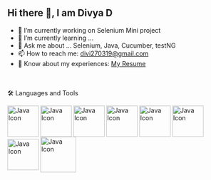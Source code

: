 ## **Hi there 👋, I am Divya D**



- 🔭 I’m currently working on Selenium Mini project            
- 🌱 I’m currently learning ...
- 💬 Ask me about ... Selenium, Java, Cucumber, testNG
- 📫 How to reach me: [divi270319@gmail.com](divi270319@gmail.com)
- 📄 Know about my experiences: [My Resume](https://drive.google.com/file/d/1Ca7-9V4HeQ5m3Dro47OKIvdaWPnFZs70/view?usp=sharing)
<br><br><br>

🛠 Languages and Tools

  <img src="https://github.com/user-attachments/assets/3a1520a4-de2e-42d6-a68b-c4145fa7f1f3" alt="Java Icon" width="70"  style="vertical-align: middle;" />   <img src="https://github.com/user-attachments/assets/9474fcf2-54da-44c6-ae63-64a9c92f69b0" alt="Java Icon" width="70"  style="vertical-align: middle;" />   <img src="https://github.com/user-attachments/assets/893070e0-bf11-4b1f-a55e-ddf4f6bb27ee" alt="Java Icon" width="70"  style="vertical-align: middle;" />   <img src="https://github.com/user-attachments/assets/5cee8def-cc24-4499-8c4b-23c0e2183338" alt="Java Icon" width="70"  style="vertical-align: middle;" />  <img src="https://github.com/user-attachments/assets/c3096c85-5862-4666-8d08-edeeee3d9460" alt="Java Icon" width="70"  style="vertical-align: middle;" />   <img src="https://github.com/user-attachments/assets/2ae428ca-0a86-4cfd-9e4a-24bf1db17813" alt="Java Icon" width="70"  style="vertical-align: middle;" />   <img src="https://github.com/user-attachments/assets/2fb2aa38-88c1-4c18-9ec2-283966cc9e82" alt="Java Icon" width="70"  style="vertical-align: middle;" />     <img src="https://github.com/user-attachments/assets/9e9469ec-c306-4aa0-b29f-f6a5e72fe567" alt="Java Icon" width="80"  style="vertical-align: middle;" /> 
      
      
      
      








